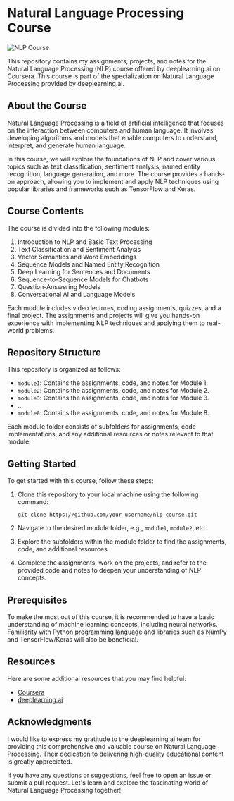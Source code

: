 # Natural Language Processing Course

![NLP Course]([https://upload.wikimedia.org/wikipedia/commons/thumb/a/ab/TensorFlow_logo.svg/1200px-TensorFlow_logo.svg.png](https://user-images.githubusercontent.com/36892795/107777452-22433b80-6d43-11eb-9150-34ad64b3bb0c.png))

This repository contains my assignments, projects, and notes for the Natural Language Processing (NLP) course offered by deeplearning.ai on Coursera. This course is part of the specialization on Natural Language Processing provided by deeplearning.ai.

## About the Course

Natural Language Processing is a field of artificial intelligence that focuses on the interaction between computers and human language. It involves developing algorithms and models that enable computers to understand, interpret, and generate human language.

In this course, we will explore the foundations of NLP and cover various topics such as text classification, sentiment analysis, named entity recognition, language generation, and more. The course provides a hands-on approach, allowing you to implement and apply NLP techniques using popular libraries and frameworks such as TensorFlow and Keras.

## Course Contents

The course is divided into the following modules:

1. Introduction to NLP and Basic Text Processing
2. Text Classification and Sentiment Analysis
3. Vector Semantics and Word Embeddings
4. Sequence Models and Named Entity Recognition
5. Deep Learning for Sentences and Documents
6. Sequence-to-Sequence Models for Chatbots
7. Question-Answering Models
8. Conversational AI and Language Models

Each module includes video lectures, coding assignments, quizzes, and a final project. The assignments and projects will give you hands-on experience with implementing NLP techniques and applying them to real-world problems.

## Repository Structure

This repository is organized as follows:

- `module1`: Contains the assignments, code, and notes for Module 1.
- `module2`: Contains the assignments, code, and notes for Module 2.
- `module3`: Contains the assignments, code, and notes for Module 3.
- ...
- `module8`: Contains the assignments, code, and notes for Module 8.

Each module folder consists of subfolders for assignments, code implementations, and any additional resources or notes relevant to that module.

## Getting Started

To get started with this course, follow these steps:

1. Clone this repository to your local machine using the following command:

   ```
   git clone https://github.com/your-username/nlp-course.git
   ```

2. Navigate to the desired module folder, e.g., `module1`, `module2`, etc.

3. Explore the subfolders within the module folder to find the assignments, code, and additional resources.

4. Complete the assignments, work on the projects, and refer to the provided code and notes to deepen your understanding of NLP concepts.

## Prerequisites

To make the most out of this course, it is recommended to have a basic understanding of machine learning concepts, including neural networks. Familiarity with Python programming language and libraries such as NumPy and TensorFlow/Keras will also be beneficial.

## Resources

Here are some additional resources that you may find helpful:

- [Coursera](https://www.coursera.org/learn/natural-language-processing)
- [deeplearning.ai](https://www.deeplearning.ai/)

## Acknowledgments

I would like to express my gratitude to the deeplearning.ai team for providing this comprehensive and valuable course on Natural Language Processing. Their dedication to delivering high-quality educational content is greatly appreciated.

If you have any questions or suggestions, feel free to open an issue or submit a pull request. Let's learn and explore the fascinating world of Natural Language Processing together!
